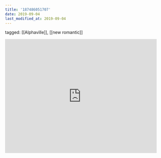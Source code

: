 ```yaml
---
title: '187486051707'
date: 2019-09-04
last_modified_at: 2019-09-04
---
```

tagged: [[Alphaville]], [[new romantic]]
<iframe allow="accelerometer; autoplay; clipboard-write; encrypted-media; gyroscope; picture-in-picture" allowfullscreen="" frameborder="0" height="375" id="youtube_iframe" src="https://www.youtube.com/embed/mO3IEDRsP2Q?feature=oembed&amp;enablejsapi=1&amp;origin=https://safe.txmblr.com&amp;wmode=opaque" width="500"></iframe>